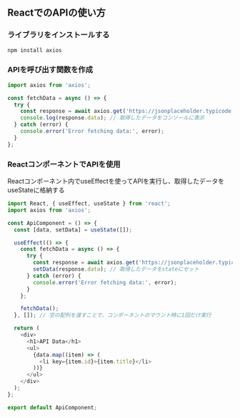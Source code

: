 ## ReactでのAPIの使い方

### ライブラリをインストールする

```sh
npm install axios
```

### APIを呼び出す関数を作成

```javascript
import axios from 'axios';

const fetchData = async () => {
  try {
    const response = await axios.get('https://jsonplaceholder.typicode.com/posts');
    console.log(response.data); // 取得したデータをコンソールに表示
  } catch (error) {
    console.error('Error fetching data:', error);
  }
};
```
### ReactコンポーネントでAPIを使用
Reactコンポーネント内でuseEffectを使ってAPIを実行し、取得したデータをuseStateに格納する

```javascript
import React, { useEffect, useState } from 'react';
import axios from 'axios';

const ApiComponent = () => {
  const [data, setData] = useState([]);

  useEffect(() => {
    const fetchData = async () => {
      try {
        const response = await axios.get('https://jsonplaceholder.typicode.com/posts');
        setData(response.data); // 取得したデータをstateにセット
      } catch (error) {
        console.error('Error fetching data:', error);
      }
    };

    fetchData();
  }, []); // 空の配列を渡すことで、コンポーネントのマウント時に1回だけ実行

  return (
    <div>
      <h1>API Data</h1>
      <ul>
        {data.map((item) => (
          <li key={item.id}>{item.title}</li>
        ))}
      </ul>
    </div>
  );
};

export default ApiComponent;

```